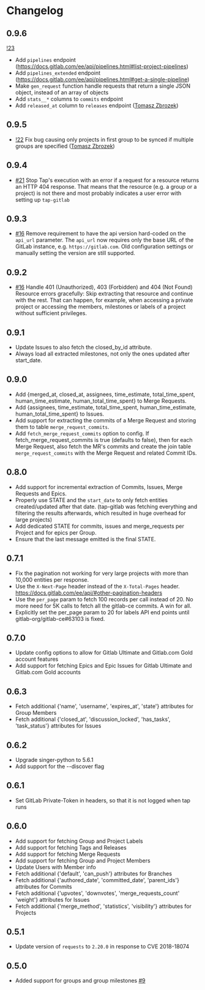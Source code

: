 # Changelog

## 0.9.6
  [!23](https://gitlab.com/meltano/tap-gitlab/-/merge_requests/23)
  * Add `pipelines` endpoint (https://docs.gitlab.com/ee/api/pipelines.html#list-project-pipelines)
  * Add `pipelines_extended` endpoint (https://docs.gitlab.com/ee/api/pipelines.html#get-a-single-pipeline)
  * Make `gen_request` function handle requests that return a single JSON object, instead of an array of objects
  * Add `stats__*` columns to `commits` endpoint
  * Add `released_at` column to `releases` endpoint
  ([Tomasz Zbrozek](https://gitlab.com/tomekzbrozek))

## 0.9.5
  * [!22](https://gitlab.com/meltano/tap-gitlab/-/merge_requests/22) Fix bug causing only projects in first group to be synced if multiple groups are specified ([Tomasz Zbrozek](https://gitlab.com/tomekzbrozek))

## 0.9.4
  * [#21](https://gitlab.com/meltano/tap-gitlab/issues/21) Stop Tap's execution with an error if a request for a resource returns an HTTP 404 response. That means that the resource (e.g. a group or a project) is not there and most probably indicates a user error with setting up `tap-gitlab`

## 0.9.3
  * [#16](https://gitlab.com/meltano/tap-gitlab/issues/17) Remove requirement to have the api version hard-coded on the `api_url` parameter. The `api_url` now requires only the base URL of the GitLab instance, e.g. `https://gitlab.com`. Old configuration settings or manually setting the version are still supported.

## 0.9.2
  * [#16](https://gitlab.com/meltano/tap-gitlab/issues/16) Handle 401 (Unauthorized), 403 (Forbidden) and 404 (Not Found) Resource errors gracefully: Skip extracting that resource and continue with the rest. That can happen, for example, when accessing a private project or accessing the members, milestones or labels of a project without sufficient privileges.

## 0.9.1
  * Update Issues to also fetch the closed_by_id attribute.
  * Always load all extracted milestones, not only the ones updated after start_date.

## 0.9.0
  * Add {merged_at, closed_at, assignees, time_estimate, total_time_spent, human_time_estimate, human_total_time_spent} to Merge Requests.
  * Add {assignees, time_estimate, total_time_spent, human_time_estimate, human_total_time_spent} to Issues.
  * Add support for extracting the commits of a Merge Request and storing them to table `merge_request_commits`.
  * Add `fetch_merge_request_commits` option to config. If fetch_merge_request_commits is true (defaults to false), then for each Merge Request, also fetch the MR's commits and create the join table `merge_request_commits` with the Merge Request and related Commit IDs.

## 0.8.0
  * Add support for incremental extraction of Commits, Issues, Merge Requests and Epics.
  * Properly use STATE and the `start_date` to only fetch entities created/updated after that date.
    (tap-gitlab was fetching everything and filtering the results afterwards, which resulted in huge overhead for large projects)
  * Add dedicated STATE for commits, issues and merge_requests per Project and for epics per Group.
  * Ensure that the last message emitted is the final STATE.


## 0.7.1
  * Fix the pagination not working for very large projects with more than 10,000 entities per response.
  * Use the `X-Next-Page` header instead of the `X-Total-Pages` header.
    https://docs.gitlab.com/ee/api/#other-pagination-headers
  * Use the `per_page` param to fetch 100 records per call instead of 20.
    No more need for 5K calls to fetch all the gitlab-ce commits. A win for all.
  * Explicitly set the per_page param to 20 for labels API end points until gitlab-org/gitlab-ce#63103 is fixed.

## 0.7.0
  * Update config options to allow for Gitlab Ultimate and Gitlab.com Gold account features
  * Add support for fetching Epics and Epic Issues for Gitlab Ultimate and Gitlab.com Gold accounts

## 0.6.3
  * Fetch additional {'name', 'username', 'expires_at', 'state'} attributes for Group Members
  * Fetch additional {'closed_at', 'discussion_locked', 'has_tasks', 'task_status'} attributes for Issues

## 0.6.2
  * Upgrade singer-python to 5.6.1
  * Add support for the --discover flag

## 0.6.1
  * Set GitLab Private-Token in headers, so that it is not logged when tap runs

## 0.6.0
  * Add support for fetching Group and Project Labels
  * Add support for fetching Tags and Releases
  * Add support for fetching Merge Requests
  * Add support for fetching Group and Project Members
  * Update Users with Member info
  * Fetch additional {'default', 'can_push'} attributes for Branches
  * Fetch additional {'authored_date', 'committed_date', 'parent_ids'} attributes for Commits
  * Fetch additional {'upvotes', 'downvotes', 'merge_requests_count' 'weight'} attributes for Issues
  * Fetch additional {'merge_method', 'statistics', 'visibility'} attributes for Projects

## 0.5.1
  * Update version of `requests` to `2.20.0` in response to CVE 2018-18074

## 0.5.0
  * Added support for groups and group milestones [#9](https://github.com/singer-io/tap-gitlab/pull/9)

